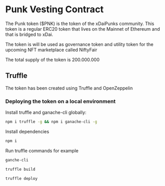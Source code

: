 # Punk Vesting Contract
The Punk token ($PNK) is the token of the xDaiPunks community. This token is a regular ERC20 token that lives on the Mainnet of Ethereum and that is bridged to xDai.

The token is will be used as governance token and utility token for the upcoming NFT marketplace called NiftyFair

The total supply of the token is 200.000.000

## Truffle
The token has been created using Truffle and OpenZeppelin 

### Deploying the token on a local environment
Install truffle and ganache-cli globally:
```sh
npm i truffle -g && npm i ganache-cli -g
```

Install dependencies

```sh
npm i 
```

Run truffle commands for example

```sh
ganche-cli

truffle build

truffle deploy
```






